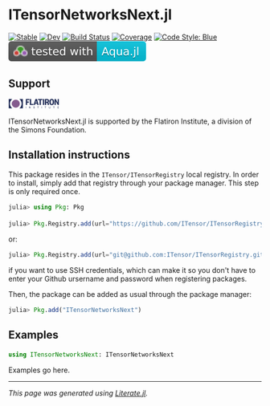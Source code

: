 # ITensorNetworksNext.jl

[![Stable](https://img.shields.io/badge/docs-stable-blue.svg)](https://itensor.github.io/ITensorNetworksNext.jl/stable/)
[![Dev](https://img.shields.io/badge/docs-dev-blue.svg)](https://itensor.github.io/ITensorNetworksNext.jl/dev/)
[![Build Status](https://github.com/ITensor/ITensorNetworksNext.jl/actions/workflows/Tests.yml/badge.svg?branch=main)](https://github.com/ITensor/ITensorNetworksNext.jl/actions/workflows/Tests.yml?query=branch%3Amain)
[![Coverage](https://codecov.io/gh/ITensor/ITensorNetworksNext.jl/branch/main/graph/badge.svg)](https://codecov.io/gh/ITensor/ITensorNetworksNext.jl)
[![Code Style: Blue](https://img.shields.io/badge/code%20style-blue-4495d1.svg)](https://github.com/invenia/BlueStyle)
[![Aqua](https://raw.githubusercontent.com/JuliaTesting/Aqua.jl/master/badge.svg)](https://github.com/JuliaTesting/Aqua.jl)

## Support

<picture>
  <source media="(prefers-color-scheme: dark)" width="20%" srcset="docs/src/assets/CCQ-dark.png">
  <img alt="Flatiron Center for Computational Quantum Physics logo." width="20%" src="docs/src/assets/CCQ.png">
</picture>


ITensorNetworksNext.jl is supported by the Flatiron Institute, a division of the Simons Foundation.

## Installation instructions

This package resides in the `ITensor/ITensorRegistry` local registry.
In order to install, simply add that registry through your package manager.
This step is only required once.
```julia
julia> using Pkg: Pkg

julia> Pkg.Registry.add(url="https://github.com/ITensor/ITensorRegistry")
```
or:
```julia
julia> Pkg.Registry.add(url="git@github.com:ITensor/ITensorRegistry.git")
```
if you want to use SSH credentials, which can make it so you don't have to enter your Github ursername and password when registering packages.

Then, the package can be added as usual through the package manager:

```julia
julia> Pkg.add("ITensorNetworksNext")
```

## Examples

````julia
using ITensorNetworksNext: ITensorNetworksNext
````

Examples go here.

---

*This page was generated using [Literate.jl](https://github.com/fredrikekre/Literate.jl).*

